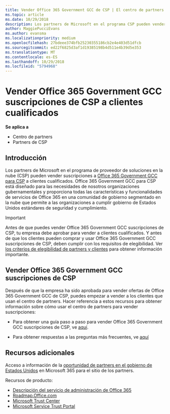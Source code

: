 ```yaml
---
title: Vender Office 365 Government GCC de CSP | El centro de partners
ms.topic: article
ms.date: 10/29/2018
description: Los partners de Microsoft en el programa CSP pueden vender Office 365 Government GCC suscripciones de CSP a clientes cualificados. Office 365 Government GCC para CSP es un conjunto de servicios de productividad en la nube diseñado para el gobierno de Estados Unidos y contratistas del gobierno en sus capacidades gubernamentales e incluye agencias de estado, local, tribales, federal defensa civil y federal.
author: MaggiePucciEvans
ms.author: evansma
ms.localizationpriority: medium
ms.openlocfilehash: 27bdeee374bfb25230355186cb2e4e403d51dfcb
ms.sourcegitcommit: ed22f6825d3af1d19385198b4d511e4b39d5e353
ms.translationtype: MT
ms.contentlocale: es-ES
ms.lasthandoff: 10/29/2018
ms.locfileid: "5794968"
---
```

# <a name="sell-office-365-government-gcc-for-csp-subscriptions-to-qualified-customers"></a>Vender Office 365 Government GCC suscripciones de CSP a clientes cualificados

**Se aplica a**

-  Centro de partners
-  Partners de CSP


## <a name="overview"></a>Introducción

Los partners de Microsoft en el programa de proveedor de soluciones en la nube (CSP) pueden vender suscripciones a [Office 365 Government GCC para CSP](https://www.microsoft.com/microsoft-365/partners/governmentforCSP) a clientes cualificados. Office 365 Government GCC para CSP está diseñado para las necesidades de nosotros organizaciones gubernamentales y proporciona todas las características y funcionalidades de servicios de Office 365 en una comunidad de gobierno segmentado en la nube que permite a las organizaciones a cumplir gobierno de Estados Unidos estándares de seguridad y cumplimiento. 

>[!IMPORTANT] 
>Antes de que puedes vender Office 365 Government GCC suscripciones de CSP, tu empresa debe aprobar para vender a clientes cualificados. Y antes de que los clientes pueden comprar y usar Office 365 Government GCC suscripciones de CSP, deben cumplir con los requisitos de elegibilidad. Ver [los criterios de elegibilidad de partners y clientes](csp-gcc-validate.md) para obtener información importante.


## <a name="sell-office-365-government-gcc-for-csp-subscriptions"></a>Vender Office 365 Government GCC suscripciones de CSP

Después de que la empresa ha sido aprobada para vender ofertas de Office 365 Government GCC de CSP, puedes empezar a vender a los clientes que usan el centro de partners. Hacer referencia a estos recursos para obtener información sobre cómo usar el centro de partners para vender suscripciones: 

-   Para obtener una guía paso a paso para vender Office 365 Government GCC suscripciones de CSP, ve [aquí](https://go.microsoft.com/fwlink/?linkid=2007323).  

-   Para obtener respuestas a las preguntas más frecuentes, ve [aquí](https://o365pp.blob.core.windows.net/media/Resources/GCC/Office%20365%20Government%20GCC%20for%20CSP%20Partner%20FAQ.docx)


## <a name="additional-resources"></a>Recursos adicionales

Acceso a información de la [oportunidad de partners en el gobierno de Estados Unidos](https://www.microsoft.com/microsoft-365/partners/governmentforCSP) en Microsoft 365 para el sitio de los partners.

Recursos de producto:

- [Descripción del servicio de administración de Office 365](https://technet.microsoft.com/library/mt774581.aspx)
- [Roadmap.Office.com](https://products.office.com/business/office-365-roadmap)
- [Microsoft Trust Center](https://www.microsoft.com/TrustCenter/)
- [Microsoft Service Trust Portal](https://aka.ms/STP)

